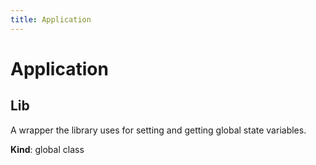 ```yaml
---
title: Application
---
```


# Application

<a name="Lib"></a>

## Lib
A wrapper the library uses for setting and getting global state variables.

**Kind**: global class  
